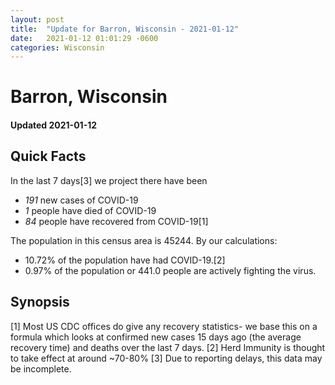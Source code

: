 ```yaml
---
layout: post
title:  "Update for Barron, Wisconsin - 2021-01-12"
date:   2021-01-12 01:01:29 -0600
categories: Wisconsin
---
```


# Barron, Wisconsin
#### Updated 2021-01-12

## Quick Facts

In the last 7 days[3] we project there have been
- *191* new cases of COVID-19
- *1* people have died of COVID-19
- *84* people have recovered from COVID-19[1]

The population in this census area is 45244. By our calculations:
- 10.72% of the population have had COVID-19.[2]
- 0.97% of the population or 441.0 people are actively fighting the virus.

## Synopsis




[1] Most US CDC offices do give any recovery statistics- we base this on a formula which looks at confirmed new cases
15 days ago (the average recovery time) and deaths over the last 7 days.
[2] Herd Immunity is thought to take effect at around ~70-80%
[3] Due to reporting delays, this data may be incomplete. 
    